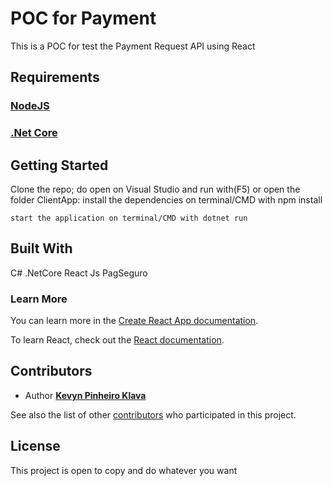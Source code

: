 # POC for Payment

This is a POC for test the Payment Request API using React

## Requirements

### [NodeJS](https://nodejs.org/en/)
### [.Net Core](https://dotnet.microsoft.com/download)

## Getting Started

Clone the repo;
do
    open on Visual Studio and run with(F5)
or 
    open the folder ClientApp:
    install the dependencies on terminal/CMD with npm install

    start the application on terminal/CMD with dotnet run


## Built With

C# .NetCore
React Js
PagSeguro

### Learn More

You can learn more in the [Create React App documentation](https://facebook.github.io/create-react-app/docs/getting-started).

To learn React, check out the [React documentation](https://reactjs.org/).

## Contributors

* Author [**Kevyn Pinheiro Klava**](https://github.com/kevynsax)

See also the list of other [contributors](https://github.com/kevynsax/pocPagSeguro/contributors) who participated in this project.

## License

This project is open to copy and do whatever you want